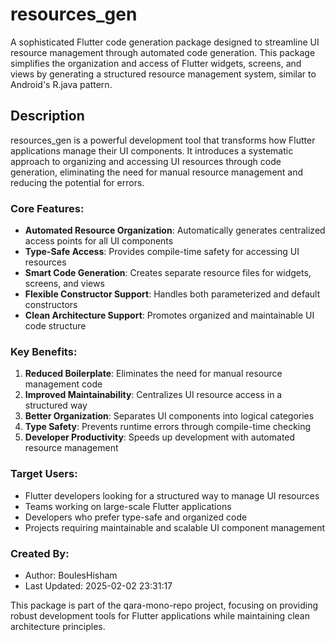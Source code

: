 # resources_gen

A sophisticated Flutter code generation package designed to streamline UI resource management through automated code generation. This package simplifies the organization and access of Flutter widgets, screens, and views by generating a structured resource management system, similar to Android's R.java pattern.

## Description

resources_gen is a powerful development tool that transforms how Flutter applications manage their UI components. It introduces a systematic approach to organizing and accessing UI resources through code generation, eliminating the need for manual resource management and reducing the potential for errors.

### Core Features:
- **Automated Resource Organization**: Automatically generates centralized access points for all UI components
- **Type-Safe Access**: Provides compile-time safety for accessing UI resources
- **Smart Code Generation**: Creates separate resource files for widgets, screens, and views
- **Flexible Constructor Support**: Handles both parameterized and default constructors
- **Clean Architecture Support**: Promotes organized and maintainable UI code structure

### Key Benefits:
1. **Reduced Boilerplate**: Eliminates the need for manual resource management code
2. **Improved Maintainability**: Centralizes UI resource access in a structured way
3. **Better Organization**: Separates UI components into logical categories
4. **Type Safety**: Prevents runtime errors through compile-time checking
5. **Developer Productivity**: Speeds up development with automated resource management

### Target Users:
- Flutter developers looking for a structured way to manage UI resources
- Teams working on large-scale Flutter applications
- Developers who prefer type-safe and organized code
- Projects requiring maintainable and scalable UI component management

### Created By:
- Author: BoulesHisham
- Last Updated: 2025-02-02 23:31:17

This package is part of the qara-mono-repo project, focusing on providing robust development tools for Flutter applications while maintaining clean architecture principles.
